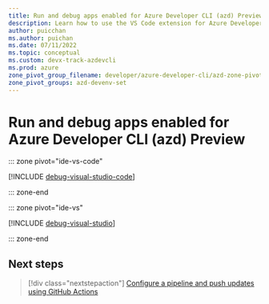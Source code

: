 ```yaml
---
title: Run and debug apps enabled for Azure Developer CLI (azd) Preview
description: Learn how to use the VS Code extension for Azure Developer CLI and Visual Studio to run and debug locally.
author: puicchan
ms.author: puichan
ms.date: 07/11/2022
ms.topic: conceptual
ms.custom: devx-track-azdevcli
ms.prod: azure
zone_pivot_group_filename: developer/azure-developer-cli/azd-zone-pivot-groups.json
zone_pivot_groups: azd-devenv-set
---
```


# Run and debug apps enabled for Azure Developer CLI (azd) Preview

::: zone pivot="ide-vs-code"

[!INCLUDE [debug-visual-studio-code](includes/debug-visual-studio-code.md)]

::: zone-end

::: zone pivot="ide-vs"

[!INCLUDE [debug-visual-studio](includes/debug-visual-studio.md)]

::: zone-end

## Next steps

> [!div class="nextstepaction"]
> [Configure a pipeline and push updates using GitHub Actions](configure-devops-pipeline.md)
